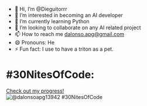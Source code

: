 - 👋 Hi, I’m @Dieguitorrr
- 👀 I’m interested in becoming an AI developer
- 🌱 I’m currently learning Python
- 💞️ I’m looking to collaborate on any AI related project
- 📫 How to reach me dalonso.apg@gmail.com
- 😄 Pronouns: He
- ⚡ Fun fact: I use to have a triton as a pet.

<!---
Dieguitorrr/Dieguitorrr is a ✨ special ✨ repository because its `README.md` (this file) appears on your GitHub profile.
You can click the Preview link to take a look at your changes.
--->
# #30NitesOfCode:
  [Check out my progress!](https://www.codedex.io/@dalonsoapg13942/30-nites-of-code)  
  ![@dalonsoapg13942 #30NitesOfCode](https://www.codedex.io/api/petStatus?user=dalonsoapg13942)
